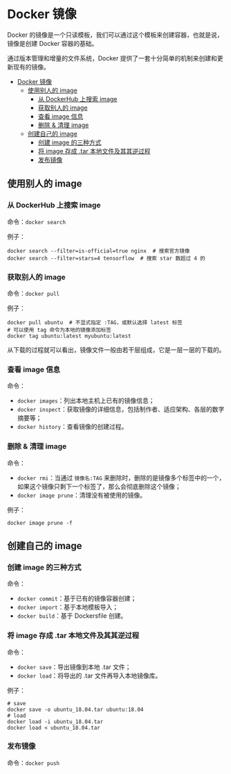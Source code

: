 # Docker 镜像

Docker 的镜像是一个只读模板，我们可以通过这个模板来创建容器，也就是说，镜像是创建 Docker 容器的基础。

通过版本管理和增量的文件系统，Docker 提供了一套十分简单的机制来创建和更新现有的镜像。

<!-- TOC -->

- [Docker 镜像](#docker-%E9%95%9C%E5%83%8F)
  - [使用别人的 image](#%E4%BD%BF%E7%94%A8%E5%88%AB%E4%BA%BA%E7%9A%84-image)
    - [从 DockerHub 上搜索 image](#%E4%BB%8E-dockerhub-%E4%B8%8A%E6%90%9C%E7%B4%A2-image)
    - [获取别人的 image](#%E8%8E%B7%E5%8F%96%E5%88%AB%E4%BA%BA%E7%9A%84-image)
    - [查看 image 信息](#%E6%9F%A5%E7%9C%8B-image-%E4%BF%A1%E6%81%AF)
    - [删除 & 清理 image](#%E5%88%A0%E9%99%A4--%E6%B8%85%E7%90%86-image)
  - [创建自己的 image](#%E5%88%9B%E5%BB%BA%E8%87%AA%E5%B7%B1%E7%9A%84-image)
    - [创建 image 的三种方式](#%E5%88%9B%E5%BB%BA-image-%E7%9A%84%E4%B8%89%E7%A7%8D%E6%96%B9%E5%BC%8F)
    - [将 image 存成 .tar 本地文件及其其逆过程](#%E5%B0%86-image-%E5%AD%98%E6%88%90-tar-%E6%9C%AC%E5%9C%B0%E6%96%87%E4%BB%B6%E5%8F%8A%E5%85%B6%E5%85%B6%E9%80%86%E8%BF%87%E7%A8%8B)
    - [发布镜像](#%E5%8F%91%E5%B8%83%E9%95%9C%E5%83%8F)

<!-- /TOC -->

## 使用别人的 image

### 从 DockerHub 上搜索 image

命令：`docker search`

例子：

```shell
docker search --filter=is-official=true nginx  # 搜索官方镜像
docker search --filter=stars=4 tensorflow  # 搜索 star 数超过 4 的
```

### 获取别人的 image

命令：`docker pull`

例子：

```shell
docker pull ubuntu  # 不显式指定 :TAG，或默认选择 latest 标签
# 可以使用 tag 命令为本地的镜像添加标签
docker tag ubuntu:latest myubuntu:latest
```

从下载的过程就可以看出，镜像文件一般由若干层组成，它是一层一层的下载的。

### 查看 image 信息

命令：

- `docker images`：列出本地主机上已有的镜像信息；
- `docker inspect`：获取镜像的详细信息，包括制作者、适应架构、各层的数字摘要等；
- `docker history`：查看镜像的创建过程。

### 删除 & 清理 image

命令：

- `docker rmi`：当通过 `镜像名:TAG` 来删除时，删除的是镜像多个标签中的一个，如果这个镜像只剩下一个标签了，那么会彻底删除这个镜像；
- `docker image prune`：清理没有被使用的镜像。

例子：

```shell
docker image prune -f
```



## 创建自己的 image

### 创建 image 的三种方式

命令：

- `docker commit`：基于已有的镜像容器创建；
- `docker import`：基于本地模板导入；
- `docker build`：基于 Dockersfile 创建。

### 将 image 存成 .tar 本地文件及其其逆过程

命令：

- `docker save`：导出镜像到本地 .tar 文件；
- `docker load`：将导出的 .tar 文件再导入本地镜像库。

例子：

```shell
# save
docker save -o ubuntu_18.04.tar ubuntu:18.04
# load
docker load -i ubuntu_18.04.tar
docker load < ubuntu_18.04.tar
```

### 发布镜像

命令：`docker push`